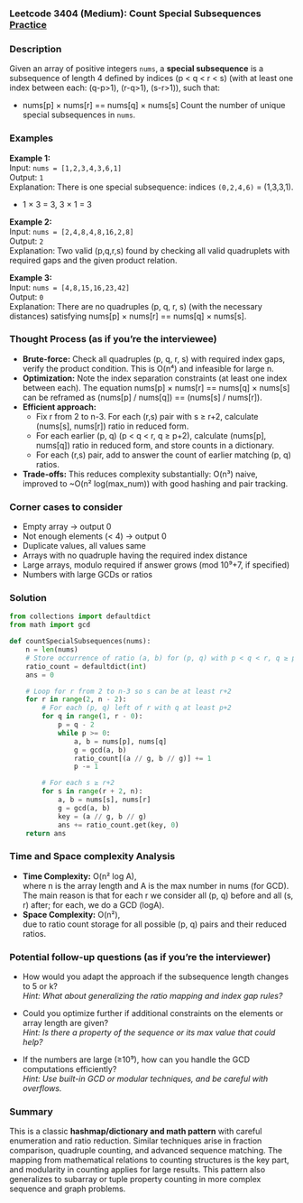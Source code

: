 ### Leetcode 3404 (Medium): Count Special Subsequences [Practice](https://leetcode.com/problems/count-special-subsequences)

### Description  
Given an array of positive integers `nums`, a **special subsequence** is a subsequence of length 4 defined by indices \(p < q < r < s\) (with at least one index between each: \(q-p>1\), \(r-q>1\), \(s-r>1\)), such that:
- nums[p] × nums[r] == nums[q] × nums[s]
Count the number of unique special subsequences in `nums`.

### Examples  

**Example 1:**  
Input: `nums = [1,2,3,4,3,6,1]`  
Output: `1`  
Explanation: There is one special subsequence: indices `(0,2,4,6)` = (1,3,3,1).
- 1 × 3 = 3, 3 × 1 = 3

**Example 2:**  
Input: `nums = [2,4,8,4,8,16,2,8]`  
Output: `2`  
Explanation: Two valid (p,q,r,s) found by checking all valid quadruplets with required gaps and the given product relation.

**Example 3:**  
Input: `nums = [4,8,15,16,23,42]`  
Output: `0`  
Explanation: There are no quadruples (p, q, r, s) (with the necessary distances) satisfying nums[p] × nums[r] == nums[q] × nums[s].

### Thought Process (as if you’re the interviewee)  
- **Brute-force:** Check all quadruples (p, q, r, s) with required index gaps, verify the product condition. This is O(n⁴) and infeasible for large n.
- **Optimization:** Note the index separation constraints (at least one index between each). The equation nums[p] × nums[r] == nums[q] × nums[s] can be reframed as (nums[p] / nums[q]) == (nums[s] / nums[r]).
- **Efficient approach:**  
  - Fix r from 2 to n-3. For each (r,s) pair with s ≥ r+2, calculate (nums[s], nums[r]) ratio in reduced form.
  - For each earlier (p, q) (p < q < r, q ≥ p+2), calculate (nums[p], nums[q]) ratio in reduced form, and store counts in a dictionary.
  - For each (r,s) pair, add to answer the count of earlier matching (p, q) ratios.
- **Trade-offs:** This reduces complexity substantially: O(n³) naive, improved to ~O(n² log(max_num)) with good hashing and pair tracking.

### Corner cases to consider  
- Empty array → output 0
- Not enough elements (< 4) → output 0
- Duplicate values, all values same
- Arrays with no quadruple having the required index distance
- Large arrays, modulo required if answer grows (mod 10⁹+7, if specified)
- Numbers with large GCDs or ratios

### Solution

```python
from collections import defaultdict
from math import gcd

def countSpecialSubsequences(nums):
    n = len(nums)
    # Store occurrence of ratio (a, b) for (p, q) with p < q < r, q ≥ p+2
    ratio_count = defaultdict(int)
    ans = 0

    # Loop for r from 2 to n-3 so s can be at least r+2
    for r in range(2, n - 2):
        # For each (p, q) left of r with q at least p+2
        for q in range(1, r - 0):
            p = q - 2
            while p >= 0:
                a, b = nums[p], nums[q]
                g = gcd(a, b)
                ratio_count[(a // g, b // g)] += 1
                p -= 1

        # For each s ≥ r+2
        for s in range(r + 2, n):
            a, b = nums[s], nums[r]
            g = gcd(a, b)
            key = (a // g, b // g)
            ans += ratio_count.get(key, 0)
    return ans
```

### Time and Space complexity Analysis  

- **Time Complexity:** O(n² log A),  
  where n is the array length and A is the max number in nums (for GCD). The main reason is that for each r we consider all (p, q) before and all (s, r) after; for each, we do a GCD (logA).
- **Space Complexity:** O(n²),  
  due to ratio count storage for all possible (p, q) pairs and their reduced ratios.

### Potential follow-up questions (as if you’re the interviewer)  

- How would you adapt the approach if the subsequence length changes to 5 or k?  
  *Hint: What about generalizing the ratio mapping and index gap rules?*

- Could you optimize further if additional constraints on the elements or array length are given?  
  *Hint: Is there a property of the sequence or its max value that could help?*

- If the numbers are large (≥10⁹), how can you handle the GCD computations efficiently?  
  *Hint: Use built-in GCD or modular techniques, and be careful with overflows.*

### Summary
This is a classic **hashmap/dictionary and math pattern** with careful enumeration and ratio reduction. Similar techniques arise in fraction comparison, quadruple counting, and advanced sequence matching. The mapping from mathematical relations to counting structures is the key part, and modularity in counting applies for large results. This pattern also generalizes to subarray or tuple property counting in more complex sequence and graph problems.